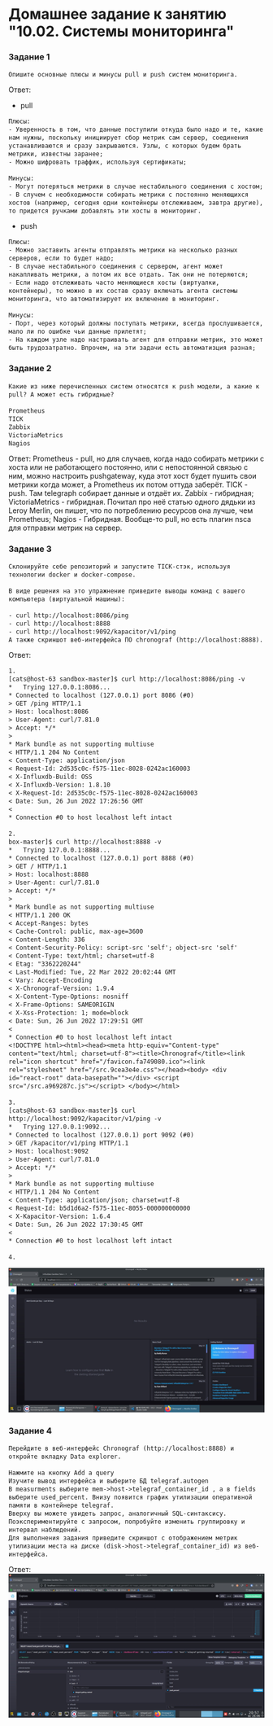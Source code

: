 # Домашнее задание к занятию "10.02. Системы мониторинга"

### Задание 1
```
Опишите основные плюсы и минусы pull и push систем мониторинга.
```
Ответ:
- pull
```
Плюсы:
- Уверенность в том, что данные поступили откуда было надо и те, какие нам нужны, поскольку инициирует сбор метрик сам сервер, соединения устанавливаются и сразу закрываются. Узлы, с которых будем брать метрики, известны заранее;
- Можно шифровать траффик, используя сертификаты;

Минусы:
- Могут потеряться метрики в случае нестабильного соединения с хостом;
- В случем с необходимости собирать метрики с постоянно меняющихся хостов (например, сегодня одни контейнеры отслеживаем, завтра другие), то придется ручками добавлять эти хосты в мониторинг.
```

- push
```
Плюсы:
- Можно заставить агенты отправлять метрики на несколько разных серверов, если то будет надо;
- В случае нестабильного соединения с сервером, агент может накапливать метрики, а потом их все отдать. Так они не потеряются;
- Если надо отслеживать часто меняющиеся хосты (виртуалки, контейнеры), то можно в их состав сразу включать агента системы мониторинга, что автоматизирует их включение в мониторинг.

Минусы:
- Порт, через который должны поступать метрики, всегда прослушивается, мало ли по ошибке чьи данные прилетят;
- На каждом узле надо настраивать агент для отправки метрик, это может быть трудозатратно. Впрочем, на эти задачи есть автоматизция разная;
```

### Задание 2
```
Какие из ниже перечисленных систем относятся к push модели, а какие к pull? А может есть гибридные?

Prometheus
TICK
Zabbix
VictoriaMetrics
Nagios
```
Ответ:
Prometheus - pull, но для случаев, когда надо собирать метрики с хоста или не работающего постоянно, или с непостоянной связью с ним, можно настроить pushgateway, куда этот хост будет пушить свои метрики когда может, а Prometheus их потом оттуда заберёт. 
TICK - push. Там telegraph собирает данные и отдаёт их.
Zabbix - гибридная;
VictoriaMetrics - гибридная. Почитал про неё статью одного дядьки из Leroy Merlin, он пишет, что по потреблению ресурсов она лучше, чем Prometheus;
Nagios - Гибридная. Вообще-то pull, но есть плагин nsca для отправки метрик на сервер.

### Задание 3
```
Склонируйте себе репозиторий и запустите TICK-стэк, используя технологии docker и docker-compose.

В виде решения на это упражнение приведите выводы команд с вашего компьютера (виртуальной машины):

- curl http://localhost:8086/ping
- curl http://localhost:8888
- curl http://localhost:9092/kapacitor/v1/ping
А также скриншот веб-интерфейса ПО chronograf (http://localhost:8888).
```
Ответ:
```
1. 
[cats@host-63 sandbox-master]$ curl http://localhost:8086/ping -v
*   Trying 127.0.0.1:8086...
* Connected to localhost (127.0.0.1) port 8086 (#0)
> GET /ping HTTP/1.1
> Host: localhost:8086
> User-Agent: curl/7.81.0
> Accept: */*
> 
* Mark bundle as not supporting multiuse
< HTTP/1.1 204 No Content
< Content-Type: application/json
< Request-Id: 2d535c0c-f575-11ec-8028-0242ac160003
< X-Influxdb-Build: OSS
< X-Influxdb-Version: 1.8.10
< X-Request-Id: 2d535c0c-f575-11ec-8028-0242ac160003
< Date: Sun, 26 Jun 2022 17:26:56 GMT
< 
* Connection #0 to host localhost left intact

2.
box-master]$ curl http://localhost:8888 -v
*   Trying 127.0.0.1:8888...
* Connected to localhost (127.0.0.1) port 8888 (#0)
> GET / HTTP/1.1
> Host: localhost:8888
> User-Agent: curl/7.81.0
> Accept: */*
> 
* Mark bundle as not supporting multiuse
< HTTP/1.1 200 OK
< Accept-Ranges: bytes
< Cache-Control: public, max-age=3600
< Content-Length: 336
< Content-Security-Policy: script-src 'self'; object-src 'self'
< Content-Type: text/html; charset=utf-8
< Etag: "3362220244"
< Last-Modified: Tue, 22 Mar 2022 20:02:44 GMT
< Vary: Accept-Encoding
< X-Chronograf-Version: 1.9.4
< X-Content-Type-Options: nosniff
< X-Frame-Options: SAMEORIGIN
< X-Xss-Protection: 1; mode=block
< Date: Sun, 26 Jun 2022 17:29:51 GMT
< 
* Connection #0 to host localhost left intact
<!DOCTYPE html><html><head><meta http-equiv="Content-type" content="text/html; charset=utf-8"><title>Chronograf</title><link rel="icon shortcut" href="/favicon.fa749080.ico"><link rel="stylesheet" href="/src.9cea3e4e.css"></head><body> <div id="react-root" data-basepath=""></div> <script src="/src.a969287c.js"></script> </body></html>

3.
[cats@host-63 sandbox-master]$ curl http://localhost:9092/kapacitor/v1/ping -v
*   Trying 127.0.0.1:9092...
* Connected to localhost (127.0.0.1) port 9092 (#0)
> GET /kapacitor/v1/ping HTTP/1.1
> Host: localhost:9092
> User-Agent: curl/7.81.0
> Accept: */*
> 
* Mark bundle as not supporting multiuse
< HTTP/1.1 204 No Content
< Content-Type: application/json; charset=utf-8
< Request-Id: b5d1d6a2-f575-11ec-8055-000000000000
< X-Kapacitor-Version: 1.6.4
< Date: Sun, 26 Jun 2022 17:30:45 GMT
< 
* Connection #0 to host localhost left intact

4. 
```
![Скрин к заданию 3](./Task3_screen.png "Скрин к заданию 3")

### Задание 4
```
Перейдите в веб-интерфейс Chronograf (http://localhost:8888) и откройте вкладку Data explorer.

Нажмите на кнопку Add a query
Изучите вывод интерфейса и выберите БД telegraf.autogen
В measurments выберите mem->host->telegraf_container_id , а в fields выберите used_percent. Внизу появится график утилизации оперативной памяти в контейнере telegraf.
Вверху вы можете увидеть запрос, аналогичный SQL-синтаксису. Поэкспериментируйте с запросом, попробуйте изменить группировку и интервал наблюдений.
Для выполнения задания приведите скриншот с отображением метрик утилизации места на диске (disk->host->telegraf_container_id) из веб-интерфейса.
```
Ответ:
![Скрин к заданию 4](./Task4_screen.png "Скрин к заданию 4")

